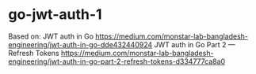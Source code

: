 # go-jwt-auth-1
Based on:
JWT auth in Go
https://medium.com/monstar-lab-bangladesh-engineering/jwt-auth-in-go-dde432440924
JWT auth in Go Part 2 — Refresh Tokens
https://medium.com/monstar-lab-bangladesh-engineering/jwt-auth-in-go-part-2-refresh-tokens-d334777ca8a0